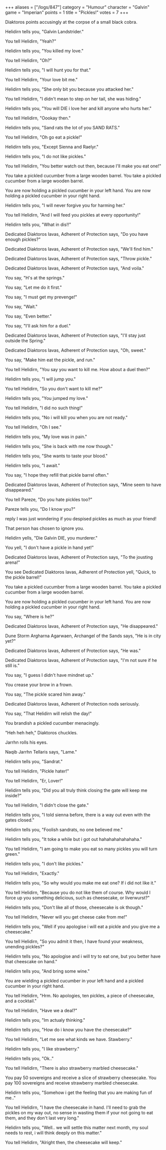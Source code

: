 +++
aliases = ["/logs/847"]
category = "Humour"
character = "Galvin"
game = "Imperian"
points = 1
title = "Pickles!"
votes = 7
+++

Diaktoros points accusingly at the corpse of a small black cobra.

Helidirn tells you, "Galvin Landstrider."

You tell Helidirn, "Yeah?"

Helidirn tells you, "You killed my love."

You tell Helidirn, "Oh?"

Helidirn tells you, "I will hunt you for that."

You tell Helidirn, "Your love bit me."

Helidirn tells you, "She only bit you because you attacked her."

You tell Helidirn, "I didn't mean to step on her tail, she was hiding."

Helidirn tells you, "You will DIE i love her and kill anyone who hurts her."

You tell Helidirn, "Oookay then."

Helidirn tells you, "Sand rats the lot of you SAND RATS."

You tell Helidirn, "Oh go eat a pickle!"

Helidirn tells you, "Except Sienna and Raelyr."

Helidirn tells you, "I do not like pickles."

You tell Helidirn, "You better watch out then, because I'll make you eat one!"

You take a pickled cucumber from a large wooden barrel.
You take a pickled cucumber from a large wooden barrel.

You are now holding a pickled cucumber in your left hand.
You are now holding a pickled cucumber in your right hand.

Helidirn tells you, "I will never forgive you for harming her."

You tell Helidirn, "And I will feed you pickles at every opportunity!"

Helidirn tells you, "What in dis!!"

Dedicated Diaktoros Iavas, Adherent of Protection says, "Do you have enough pickles?"

Dedicated Diaktoros Iavas, Adherent of Protection says, "We'll find him."

Dedicated Diaktoros Iavas, Adherent of Protection says, "Throw pickle."

Dedicated Diaktoros Iavas, Adherent of Protection says, "And voila."

You say, "H's at the springs."

You say, "Let me do it first."

You say, "I must get my prevenge!"

You say, "Wait."

You say, "Even better."

You say, "I'll ask him for a duel."

Dedicated Diaktoros Iavas, Adherent of Protection says, "I'll stay just outside the Spring."

Dedicated Diaktoros Iavas, Adherent of Protection says, "Oh, sweet."

You say, "Make him eat the pickle, and run."

You tell Helidirn, "You say you want to kill me. How about a duel then?"

Helidirn tells you, "I will jump you."

You tell Helidirn, "So you don't want to kill me?"

Helidirn tells you, "You jumped my love."

You tell Helidirn, "I did no such thing!"

Helidirn tells you, "No i will kill you when you are not ready."

You tell Helidirn, "Oh I see."

Helidirn tells you, "My love was in pain."

Helidirn tells you, "She is back with me now though."

Helidirn tells you, "She wants to taste your blood."

Helidirn tells you, "I await."

You say, "I hope they refill that pickle barrel often."

Dedicated Diaktoros Iavas, Adherent of Protection says, "Mine seem to have disappeared."

You tell Pareze, "Do you hate pickles too?"

Pareze tells you, "Do I know you?"

reply I was just wondering if you despised pickles as much as your friend!

That person has chosen to ignore you.

Helidirn yells, "Die Galvin DIE, you murderer."

You yell, "I don't have a pickle in hand yet!"

Dedicated Diaktoros Iavas, Adherent of Protection says, "To the jousting 
arena!"

You see Dedicated Diaktoros Iavas, Adherent of Protection yell, "Quick, to the pickle barrel!"

You take a pickled cucumber from a large wooden barrel.
You take a pickled cucumber from a large wooden barrel.

You are now holding a pickled cucumber in your left hand.
You are now holding a pickled cucumber in your right hand.

You say, "Where is he?"

Dedicated Diaktoros Iavas, Adherent of Protection says, "He disappeared."

Dune Storm Argharna Agarwaen, Archangel of the Sands says, "He is in city yet?"

Dedicated Diaktoros Iavas, Adherent of Protection says, "He was."

Dedicated Diaktoros Iavas, Adherent of Protection says, "I'm not sure if he still is."

You say, "I guess I didn't have mindnet up."

You crease your brow in a frown.

You say, "The pickle scared him away."

Dedicated Diaktoros Iavas, Adherent of Protection nods seriously.

You say, "That Helidirn will relish the day!"

You brandish a pickled cucumber menacingly.

"Heh heh heh," Diaktoros chuckles.

Jarrhn rolls his eyes.

Naqib Jarrhn Tellaris says, "Lame."

Helidirn tells you, "Sandrat."

You tell Helidirn, "Pickle hater!"

You tell Helidirn, "Er, Lover!"

Helidirn tells you, "Did you all truly think closing the gate will keep me inside?"

You tell Helidirn, "I didn't close the gate."

Helidirn tells you, "I told sienna before, there is a way out even with the gates closed."

Helidirn tells you, "Foolish sandrats, no one believed me."

Helidirn tells you, "It toke a while but i got out hahahahahahahaha."

You tell Helidirn, "I am going to make you eat so many pickles you will turn green."

Helidirn tells you, "I don't like pickles."

You tell Helidirn, "Exactly."

Helidirn tells you, "So why would you make me eat one? If i did not like it."

You tell Helidirn, "Because you do not like them of course. Why would I force up you something delicious, such as cheesecake, or liverwurst?"

Helidirn tells you, "Don't like all of those, cheesecake is ok though."

You tell Helidirn, "Never will you get cheese cake from me!"

Helidirn tells you, "Well if you apologise i will eat a pickle and you give me a cheesecake."

You tell Helidirn, "So you admit it then, I have found your weakness, unending pickles?"

Helidirn tells you, "No apologise and i will try to eat one, but you better have that cheescake on hand."

Helidirn tells you, "And bring some wine."

You are wielding a pickled cucumber in your left hand and a pickled cucumber in
your right hand.

You tell Helidirn, "Hrm. No apologies, ten pickles, a piece of cheesecake, and a cocktail."

You tell Helidirn, "Have we a deal?"

Helidirn tells you, "Im actualy thinking."

Helidirn tells you, "How do i know you have the cheesecake?"

You tell Helidirn, "Let me see what kinds we have. Stawberry."

Helidirn tells you, "I like strawberry."

Helidirn tells you, "Ok.."

You tell Helidirn, "There is also strawberry marbled cheesecake."

You pay 50 sovereigns and receive a slice of strawberry cheesecake.
You pay 100 sovereigns and receive strawberry marbled cheesecake.

Helidirn tells you, "Somehow i get the feeling that you are making fun of me.."

You tell Helidirn, "I have the cheesecake in hand. I'll need to grab the pickles on my way out, no sense in wasting them if your not going to eat them, and they don't last very long."

Helidirn tells you, "Well.. we will settle this matter next month, my soul needs to rest, i will think deeply on this matter."

You tell Helidirn, "Alright then, the cheesecake will keep."



